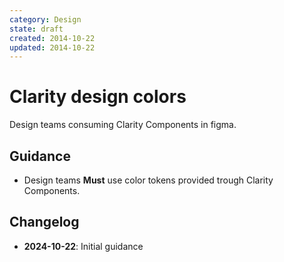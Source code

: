 ```yaml
---
category: Design
state: draft
created: 2014-10-22
updated: 2014-10-22
---
```


# Clarity design colors

Design teams consuming Clarity Components in figma.

## Guidance

- Design teams **Must** use color tokens provided trough Clarity Components.

## Changelog

- **2024-10-22**: Initial guidance